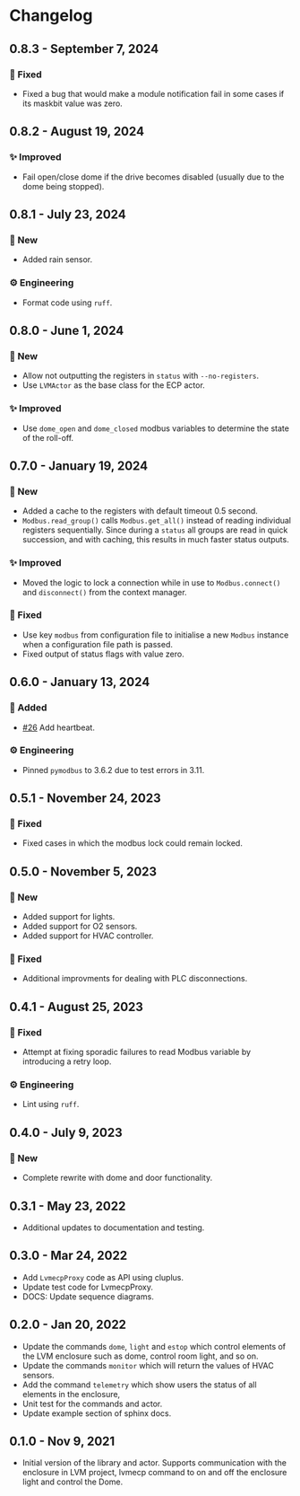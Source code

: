 # Changelog

## 0.8.3 - September 7, 2024

### 🔧 Fixed

* Fixed a bug that would make a module notification fail in some cases if its maskbit value was zero.


## 0.8.2 - August 19, 2024

### ✨ Improved

* Fail open/close dome if the drive becomes disabled (usually due to the dome being stopped).


## 0.8.1 - July 23, 2024

### 🚀 New

* Added rain sensor.

### ⚙️ Engineering

* Format code using `ruff`.


## 0.8.0 - June 1, 2024

### 🚀 New

* Allow not outputting the registers in `status` with `--no-registers`.
* Use `LVMActor` as the base class for the ECP actor.

### ✨ Improved

* Use `dome_open` and `dome_closed` modbus variables to determine the state of the roll-off.


## 0.7.0 - January 19, 2024

### 🚀 New

* Added a cache to the registers with default timeout 0.5 second.
* `Modbus.read_group()` calls `Modbus.get_all()` instead of reading individual registers sequentially. Since during a `status` all groups are read in quick succession, and with caching, this results in much faster status outputs.

### ✨ Improved

* Moved the logic to lock a connection while in use to `Modbus.connect()` and `disconnect()` from the context manager.

### 🔧 Fixed

* Use key `modbus` from configuration file to initialise a new `Modbus` instance when a configuration file path is passed.
* Fixed output of status flags with value zero.


## 0.6.0 - January 13, 2024

### 🚀 Added

* [#26](https://github.com/sdss/lvmecp/issues/26) Add heartbeat.

### ⚙️ Engineering

* Pinned `pymodbus` to 3.6.2 due to test errors in 3.11.


## 0.5.1 - November 24, 2023

### 🔧 Fixed

* Fixed cases in which the modbus lock could remain locked.


## 0.5.0 - November 5, 2023

### 🚀 New

* Added support for lights.
* Added support for O2 sensors.
* Added support for HVAC controller.

### 🔧 Fixed

* Additional improvments for dealing with PLC disconnections.


## 0.4.1 - August 25, 2023

### 🔧 Fixed

* Attempt at fixing sporadic failures to read Modbus variable by introducing a retry loop.

### ⚙️ Engineering

* Lint using `ruff`.


## 0.4.0 - July 9, 2023

### 🚀 New

* Complete rewrite with dome and door functionality.


## 0.3.1 - May 23, 2022

* Additional updates to documentation and testing.


## 0.3.0 - Mar 24, 2022

* Add `LvmecpProxy` code as API using cluplus.
* Update test code for LvmecpProxy.
* DOCS: Update sequence diagrams.


## 0.2.0 - Jan 20, 2022

* Update the commands `dome`, `light` and `estop` which control elements of the LVM enclosure such as dome, control room light, and so on.
* Update the commands `monitor` which will return the values of HVAC sensors.
* Add the command `telemetry` which show users the status of all elements in the enclosure,
* Unit test for the commands and actor.
* Update example section of sphinx docs.


## 0.1.0 - Nov 9, 2021

* Initial version of the library and actor. Supports communication with the enclosure in LVM project, lvmecp command to on and off the enclosure light and control the Dome.
